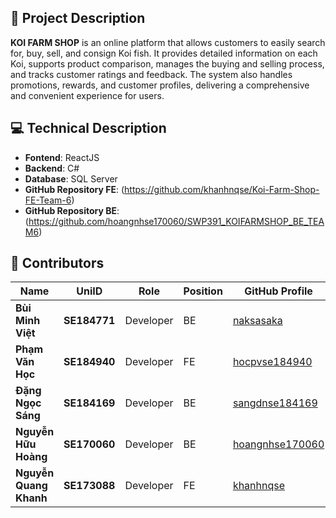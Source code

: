 ## 📖 Project Description
**KOI FARM SHOP** 
 is an online platform that allows customers to easily search for, buy, sell, and consign Koi fish. It provides detailed information on each Koi, supports product comparison, manages the buying and selling process, and tracks customer ratings and feedback. The system also handles promotions, rewards, and customer profiles, delivering a comprehensive and convenient experience for users.

## 💻 Technical Description
- **Fontend**: ReactJS
- **Backend**: C#
- **Database**: SQL Server
- **GitHub Repository FE**: (https://github.com/khanhnqse/Koi-Farm-Shop-FE-Team-6)
- **GitHub Repository BE**: (https://github.com/hoangnhse170060/SWP391_KOIFARMSHOP_BE_TEAM6)

## 👥 Contributors

| Name       | UniID | Role        | Position        | GitHub Profile                        |
|------------|-------|-------------|-----------------|---------------------------------------|
| **Bùi Minh Việt**   | **SE184771**| Developer   | BE   | [naksasaka](https://github.com/naksasaka)         |
| **Phạm Văn Học**   | **SE184940**| Developer   | FE          | [hocpvse184940](https://github.com/hocpvse184940)         |
| **Đặng Ngọc Sáng**   | **SE184169**| Developer   | BE        | [sangdnse184169](https://github.com/sangdnSE184169)         |
| **Nguyễn Hữu Hoàng**   | **SE170060**| Developer   | BE | [hoangnhse170060](https://github.com/hoangnhse170060)         |
| **Nguyễn Quang Khanh**   | **SE173088**| Developer   | FE | [khanhnqse](https://github.com/khanhnqse)         |
